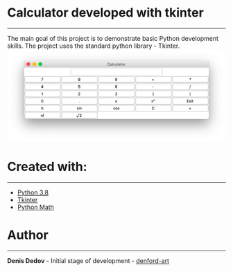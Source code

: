# Calculator developed with tkinter
---
The main goal of this project is to demonstrate basic Python development skills.
The project uses the standard python library - Tkinter.
![ScreenShot](/screenshot.png)
# Created with:
---
- [Python 3.8](https://www.python.org/ "Python website")
- [Tkinter](https://docs.python.org/3/library/tkinter.html)
- [Python Math](https://docs.python.org/3/library/math.html)

# Author
- - - 
__Denis Dedov__ - Initial stage of development - [denford-art](https://github.com/denford-art)
